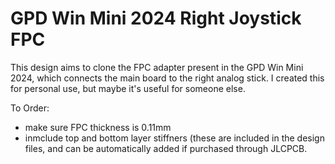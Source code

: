 # GPD Win Mini 2024 Right Joystick FPC

This design aims to clone the FPC adapter present in the GPD Win Mini 2024, which connects the main board to the right analog stick.
I created this for personal use, but maybe it's useful for someone else. 

To Order: 
- make sure FPC thickness is 0.11mm
- inmclude top and bottom layer stiffners (these are included in the design files, and can be automatically added if purchased through JLCPCB. 

